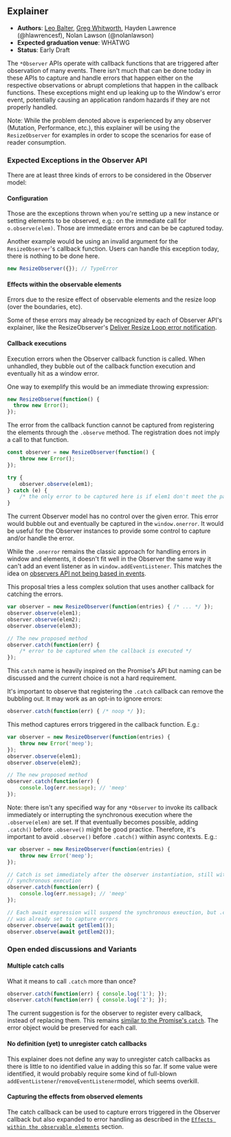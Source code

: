## Explainer

- __Authors__: [Leo Balter](@leobalter), [Greg Whitworth](@gregwhitworth), Hayden Lawrence (@hlawrencesf), Nolan Lawson (@nolanlawson)
- __Expected graduation venue__: WHATWG
- __Status__: Early Draft

The `*Observer` APIs operate with callback functions that are triggered after observation of many events. There isn't much that can be done today in these APIs to capture and handle errors that happen either on the respective observations or abrupt completions that happen in the callback functions. These exceptions might end up leaking up to the Window's error event, potentially causing an application random hazards if they are not properly handled.

Note: While the problem denoted above is experienced by any observer (Mutation, Performance, etc.), this explainer will be using the `ResizeObserver` for examples in order to scope the scenarios for ease of reader consumption.

### Expected Exceptions in the Observer API

There are at least three kinds of errors to be considered in the Observer model:

#### Configuration

Those are the exceptions thrown when you're setting up a new instance or setting elements to be observed, e.g.: on the immediate call for `o.observe(elem)`. Those are immediate errors and can be be captured today.

Another example would be using an invalid argument for the `ResizeObserver`'s callback function. Users can handle this exception today, there is nothing to be done here.

```javascript
new ResizeObserver({}); // TypeError
```

#### <a id="effects"></a> Effects within the observable elements

Errors due to the resize effect of observable elements and the resize loop (over the boundaries, etc).

Some of these errors may already be recognized by each of Observer API's explainer, like the ResizeObserver's [Deliver Resize Loop error notification](https://drafts.csswg.org/resize-observer-1/#deliver-resize-error).

#### Callback executions

Execution errors when the Observer callback function is called. When unhandled, they bubble out of the callback function execution and eventually hit as a window error.

One way to exemplify this would be an immediate throwing expression:

```javascript
new ResizeObserve(function() {
  throw new Error();
});
```

The error from the callback function cannot be captured from registering the elements through the `.observe` method. The registration does not imply a call to that function.

```javascript
const observer = new ResizeObserver(function() {
    throw new Error();
});

try {
    observer.observe(elem1);
} catch (e) {
    /* the only error to be captured here is if elem1 don't meet the parameters requirements */
}
```

The current Observer model has no control over the given error. This error would bubble out and eventually be captured in the `window.onerror`. It would be useful for the Observer instances to provide some control to capture and/or handle the error.

While the `.onerror` remains the classic approach for handling errors in window and elements, it doesn't fit well in the Observer the same way it can't add an event listener as in `window.addEventListener`. This matches the idea on [observers API not being based in events](https://github.com/WICG/resize-observer/blob/master/explainer.md#why-an-observer-based-api-and-not-events).

This proposal tries a less complex solution that uses another callback for catching the errors.
​
```javascript
var observer = new ResizeObserver(function(entries) { /* ... */ });
observer.observe(elem1);
observer.observe(elem2);
observer.observe(elem3);

// The new proposed method
observer.catch(function(err) {
    /* error to be captured when the callback is executed */
});
```

This `catch` name is heavily inspired on the Promise's API but naming can be discussed and the current choice is not a hard requirement.

It's important to observe that registering the `.catch` callback can remove the bubbling out. It may work as an opt-in to ignore errors:

```javascript
observer.catch(function(err) { /* noop */ });
```

This method captures errors triggered in the callback function. E.g.:

```javascript
var observer = new ResizeObserver(function(entries) {
    throw new Error('meep');
});
observer.observe(elem1);
observer.observe(elem2);

// The new proposed method
observer.catch(function(err) {
    console.log(err.message); // 'meep'
});
```

Note: there isn't any specified way for any `*Observer` to invoke its callback immediately or interrupting the synchronous execution where the `.observe(elem)` are set. If that eventually becomes possible, adding `.catch()` before `.observe()` might be good practice. Therefore, it's important to avoid `.observe()` before `.catch()` within async contexts. E.g.:

```javascript
var observer = new ResizeObserver(function(entries) {
    throw new Error('meep');
});

// Catch is set immediately after the observer instantiation, still within a
// synchronous execution
observer.catch(function(err) {
    console.log(err.message); // 'meep'
});

// Each await expression will suspend the synchronous exeuction, but .catch
// was already set to capture errors
observer.observe(await getElem1());
observer.observe(await getElem2());
```

### Open ended discussions and Variants

#### Multiple catch calls

What it means to call `.catch` more than once? 

```javascript
observer.catch(function(err) { console.log('1'); });
observer.catch(function(err) { console.log('2'); });
```

The current suggestion is for the observer to register every callback, instead of replacing them. This remains [similar to the Promise's `catch`](https://jsfiddle.net/2mpzoLrq/). The error object would be preserved for each call.

#### No definition (yet) to unregister catch callbacks

This explainer does not define any way to unregister catch callbacks as there is little to no identified value in adding this so far. If some value were identified, it would probably require some kind of full-blown `addEventListener`/`removeEventListener`model, which seems overkill.

#### Capturing the effects from observed elements

The catch callback can be used to capture errors triggered in the Observer callback but also expanded to error handling as described in the [`Effects within the observable elements`](#effects) section.
